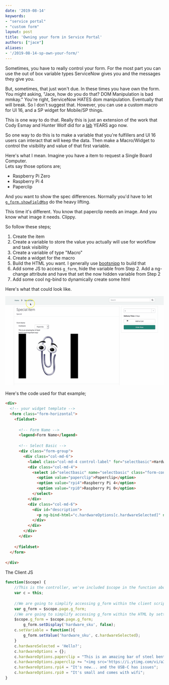 ```yaml
---
date: '2019-08-14'
keywords:
- "service portal"
- "custom form"
layout: post
title: 'Owning your form in Service Portal'
authors: ["jace"]
aliases:
- '/2019-08-14-sp-own-your-form/'
---
```

Sometimes, you have to really control your form.  For the most part you can 
use the out of box variable types ServiceNow gives you and the messages they give you.

But, sometimes, that just won't due.  In these times you have own the form.  You might
asking, "Jace, how do you do that?  DOM Manipulation is bad mmkay."  You're right, 
ServiceNow HATES dom manipulation.  Eventually that will break.  So I don't suggest that.
However, you can use a custom macro for UI 16, and a SP widget for Mobile/SP things.

This is one way to do that.  Really this is just an extension of the work that Cody Esmay
and Hunter Wolf did for a [lab](https://sndevs.github.io/meetups/decks/sp-portal-custom-inputs/) YEARS ago now.

So one way to do this is to make a variable that you're fulfillers and UI 16 users can interact
that will keep the data.  Then make a Macro/Widget to control the visibility and value of that first variable.

Here's what I mean.  Imagine you have a item to request a Single Board Computer.  
Lets say those options are;

- Raspberry Pi Zero
- Raspberry Pi 4
- Paperclip

And you want to show the spec differences.  Normally you'd have to let 
[`g_form.showFieldMsg`](https://blog.jace.pro/g%5C_form/#mobile-showfieldmsg) do the heavy lifting.

This time it's different.  You know that paperclip needs an image.  And you know what image it needs.  Clippy.

So follow these steps;

1.  Create the item
1.  Create a variable to store the value you actually will use for workflow and task visibility
1.  Create a variable of type "Macro"
1.  Create a widget for the macro
1.  Build the HTML you want.  I generally use [bootsnipp](https://bootsnipp.com/forms) to build that
1.  Add some JS to access `g_form`, hide the variable from Step 2.  Add a ng-change attribute and have that set the now hidden variable from Step 2
1.  Add some cool ng-bind to dynamically create some html

Here's what that could look like.  

![animation of item](./2019-08-14-sp-own-your-form.gif)

Here's the code used for that example;

```html
<div>
  <!-- your widget template -->
  <form class="form-horizontal">
    <fieldset>

      <!-- Form Name -->
      <legend>Form Name</legend>

      <!-- Select Basic -->
      <div class="form-group">
        <div class="col-md-6">
          <label class="col-md-4 control-label" for="selectbasic">Hardware</label>
          <div class="col-md-4">
            <select id="selectbasic" name="selectbasic" class="form-control" ng-change="c.setVariable()" ng-model="c.hardwareSelected">
              <option value="paperclip">Paperclip</option>
              <option value="rpi4">Raspberry Pi 4</option>
              <option value="rpi0">Raspberry Pi 0</option>
            </select>
          </div>
          <div class="col-md-6">
            <div id="description">
              <p ng-bind-html="c.hardwareOptions[c.hardwareSelected]" ng-model="c.hardwareOptions[c.hardwareSelected]"></p>
            </div>
          </div>
        </div>
      </div>

    </fieldset>
  </form>

</div>
```

The Client JS

```js
function($scope) {
	//This is the controller, we've included $scope in the function above because it's easy to work with
	var c = this;
	
	//We are going to simplify accessing g_form within the client script by setting it as a variable named g_form
	var g_form = $scope.page.g_form;
	//We are going to simplify accessing g_form within the HTML by setting it as a $scope attribute
	$scope.g_form = $scope.page.g_form;
		g_form.setDisplay('hardware_sku', false);
	c.setVariable = function(){
		g_form.setValue('hardware_sku', c.hardwareSelected);
	}
	c.hardwareSelected = 'Hello?';
	c.hardwareOptions = {};
	c.hardwareOptions.paperclip = "This is an amazing bar of steel bent in and important way!";
	c.hardwareOptions.paperclip += "<img src='https://i.ytimg.com/vi/a3qlc2ivES8/hqdefault.jpg' />"
	c.hardwareOptions.rpi4 = "It's new... and the USB-C has issues";
	c.hardwareOptions.rpi0 = "It's small and comes with wifi";
}
```

